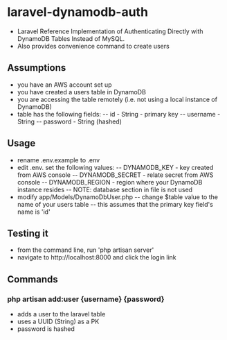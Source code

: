 # laravel-dynamodb-auth
- Laravel Reference Implementation of Authenticating Directly with DynamoDB Tables Instead of MySQL.
- Also provides convenience command to create users

## Assumptions
- you have an AWS account set up
- you have created a users table in DynamoDB
- you are accessing the table remotely (i.e. not using a local instance of DynamoDB)
- table has the following fields:
-- id - String - primary key
-- username - String
-- password - String (hashed)

## Usage

- rename .env.example to .env
- edit .env.  set the following values:
-- DYNAMODB_KEY - key created from AWS console
-- DYNAMODB_SECRET - relate secret from AWS console
-- DYNAMODB_REGION - region where your DynamoDB instance resides
-- NOTE: database section in file is not used
- modify app/Models/DynamoDbUser.php
-- change $table value to the name of your users table
-- this assumes that the primary key field's name is 'id'


## Testing it
- from the command line, run 'php artisan server'
- navigate to http://localhost:8000 and click the login link


## Commands
### php artisan add:user {username} {password}
- adds a user to the laravel table
- uses a UUID (String) as a PK
- password is hashed